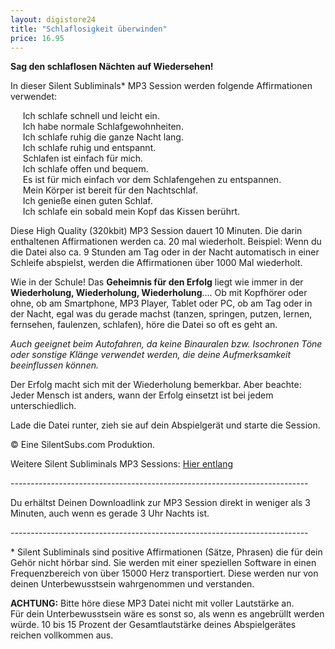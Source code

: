 ```yaml
---
layout: digistore24
title: "Schlaflosigkeit überwinden"
price: 16.95
---
```

<p><strong>Sag den schlaflosen N&#xE4;chten auf Wiedersehen!</strong></p>
<p>In dieser Silent Subliminals* MP3 Session werden folgende Affirmationen verwendet:</p>
<p>&#xA0;&#xA0;&#xA0;&#xA0; Ich schlafe schnell und leicht ein.<br>&#xA0;&#xA0;&#xA0;&#xA0; Ich habe normale Schlafgewohnheiten.<br>&#xA0;&#xA0;&#xA0;&#xA0; Ich schlafe ruhig die ganze Nacht lang.<br>&#xA0;&#xA0;&#xA0;&#xA0; Ich schlafe ruhig und entspannt.<br>&#xA0;&#xA0;&#xA0;&#xA0; Schlafen ist einfach f&#xFC;r mich.<br>&#xA0;&#xA0;&#xA0;&#xA0; Ich schlafe offen und bequem.<br>&#xA0;&#xA0;&#xA0;&#xA0; Es ist f&#xFC;r mich einfach vor dem Schlafengehen zu entspannen.<br>&#xA0;&#xA0;&#xA0;&#xA0; Mein K&#xF6;rper ist bereit f&#xFC;r den Nachtschlaf.<br>&#xA0;&#xA0;&#xA0;&#xA0; Ich genie&#xDF;e einen guten Schlaf.<br>&#xA0;&#xA0;&#xA0;&#xA0; Ich schlafe ein sobald mein Kopf das Kissen ber&#xFC;hrt.</p>
<p>Diese High Quality (320kbit) MP3 Session dauert 10 Minuten. Die darin enthaltenen Affirmationen werden ca. 20 mal wiederholt. Beispiel: Wenn du die Datei also ca. 9 Stunden am Tag oder in der Nacht automatisch in einer Schleife abspielst, werden die Affirmationen &#xFC;ber 1000 Mal wiederholt.</p>
<p>Wie in der Schule! Das <strong>Geheimnis f&#xFC;r den Erfolg</strong> liegt wie immer in der <strong>Wiederholung, Wiederholung, Wiederholung</strong>.... Ob mit Kopfh&#xF6;rer oder ohne, ob am Smartphone, MP3 Player, Tablet oder PC, ob am Tag oder in der Nacht, egal was du gerade machst (tanzen, springen, putzen, lernen, fernsehen, faulenzen, schlafen), h&#xF6;re die Datei so oft es geht an.</p>
<p><em>Auch geeignet beim Autofahren, da keine Binauralen bzw. Isochronen T&#xF6;ne oder sonstige Kl&#xE4;nge verwendet werden, die deine Aufmerksamkeit beeinflussen k&#xF6;nnen.</em></p>
<p>Der Erfolg macht sich mit der Wiederholung bemerkbar. Aber beachte: Jeder Mensch ist anders, wann der Erfolg einsetzt ist bei jedem unterschiedlich.</p>
<p>Lade die Datei runter, zieh sie auf dein Abspielger&#xE4;t und starte die Session.</p>
<p>&#xA9; Eine SilentSubs.com Produktion.</p>
<p>Weitere Silent Subliminals MP3 Sessions: <a href="http://silentsubs.com" target="_blank">Hier entlang</a></p>
<p>--------------------------------------------------------------------------</p>
<p>Du erh&#xE4;ltst Deinen Downloadlink zur MP3 Session direkt in weniger als 3 Minuten, auch wenn es gerade 3 Uhr Nachts ist.</p>
<p>--------------------------------------------------------------------------</p>
<p>* Silent Subliminals sind positive Affirmationen (S&#xE4;tze, Phrasen) die f&#xFC;r dein Geh&#xF6;r nicht h&#xF6;rbar sind. Sie werden mit einer speziellen Software in einen Frequenzbereich von &#xFC;ber 15000 Herz transportiert. Diese werden nur von deinen Unterbewusstsein wahrgenommen und verstanden.</p>
<p><strong>ACHTUNG:</strong> Bitte h&#xF6;re diese MP3 Datei nicht mit voller Lautst&#xE4;rke an. <br>F&#xFC;r dein Unterbewusstsein w&#xE4;re es sonst so, als wenn es angebr&#xFC;llt werden w&#xFC;rde. 10 bis 15 Prozent der Gesamtlautst&#xE4;rke deines Abspielger&#xE4;tes reichen vollkommen aus.&#xA0;</p>